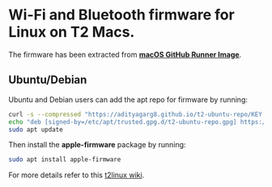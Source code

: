 # Wi-Fi and Bluetooth firmware for Linux on T2 Macs.

The firmware has been extracted from **[macOS GitHub Runner Image](https://github.com/actions/runner-images)**.

## Ubuntu/Debian

Ubuntu and Debian users can add the apt repo for firmware by running:

```bash
curl -s --compressed "https://adityagarg8.github.io/t2-ubuntu-repo/KEY.gpg" | gpg --dearmor | sudo tee /etc/apt/trusted.gpg.d/t2-ubuntu-repo.gpg >/dev/null
echo "deb [signed-by=/etc/apt/trusted.gpg.d/t2-ubuntu-repo.gpg] https://github.com/AdityaGarg8/Apple-Firmware/releases/download/debian ./" | sudo tee -a /etc/apt/sources.list.d/t2.list
sudo apt update
```

Then install the **apple-firmware** package by running:

```bash
sudo apt install apple-firmware
```

For more details refer to this [t2linux wiki](https://wiki.t2linux.org/guides/wifi-bluetooth/).
